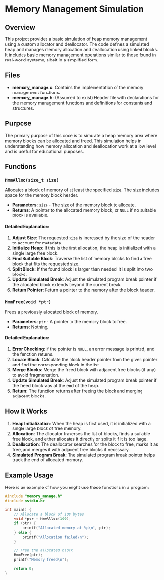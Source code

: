 # Memory Management Simulation

## Overview

This project provides a basic simulation of heap memory management using a custom allocator and deallocator. The code defines a simulated heap and manages memory allocation and deallocation using linked blocks. It includes basic memory management operations similar to those found in real-world systems, albeit in a simplified form.

## Files

- **memory_manage.c**: Contains the implementation of the memory management functions.
- **memory_manage.h**: (Assumed to exist) Header file with declarations for the memory management functions and definitions for constants and structures.

## Purpose

The primary purpose of this code is to simulate a heap memory area where memory blocks can be allocated and freed. This simulation helps in understanding how memory allocation and deallocation work at a low level and is useful for educational purposes.

## Functions

### `HmmAlloc(size_t size)`

Allocates a block of memory of at least the specified `size`. The size includes space for the memory block header. 

- **Parameters**: `size` - The size of the memory block to allocate.
- **Returns**: A pointer to the allocated memory block, or `NULL` if no suitable block is available.

#### Detailed Explanation:

1. **Adjust Size**: The requested `size` is increased by the size of the header to account for metadata.
2. **Initialize Heap**: If this is the first allocation, the heap is initialized with a single large free block.
3. **Find Suitable Block**: Traverse the list of memory blocks to find a free block that fits the requested size.
4. **Split Block**: If the found block is larger than needed, it is split into two blocks.
5. **Update Simulated Break**: Adjust the simulated program break pointer if the allocated block extends beyond the current break.
6. **Return Pointer**: Return a pointer to the memory after the block header.

### `HmmFree(void *ptr)`

Frees a previously allocated block of memory.

- **Parameters**: `ptr` - A pointer to the memory block to free.
- **Returns**: Nothing.

#### Detailed Explanation:

1. **Error Checking**: If the pointer is `NULL`, an error message is printed, and the function returns.
2. **Locate Block**: Calculate the block header pointer from the given pointer and find the corresponding block in the list.
3. **Merge Blocks**: Merge the freed block with adjacent free blocks (if any) to avoid fragmentation.
4. **Update Simulated Break**: Adjust the simulated program break pointer if the freed block was at the end of the heap.
5. **Return**: The function returns after freeing the block and merging adjacent blocks.

## How It Works

1. **Heap Initialization**: When the heap is first used, it is initialized with a single large block of free memory.
2. **Allocation**: The allocator traverses the list of blocks, finds a suitable free block, and either allocates it directly or splits it if it is too large.
3. **Deallocation**: The deallocator searches for the block to free, marks it as free, and merges it with adjacent free blocks if necessary.
4. **Simulated Program Break**: The simulated program break pointer helps track the end of allocated memory.

## Example Usage

Here is an example of how you might use these functions in a program:

```c
#include "memory_manage.h"
#include <stdio.h>

int main() {
    // Allocate a block of 100 bytes
    void *ptr = HmmAlloc(100);
    if (ptr) {
        printf("Allocated memory at %p\n", ptr);
    } else {
        printf("Allocation failed\n");
    }

    // Free the allocated block
    HmmFree(ptr);
    printf("Memory freed\n");

    return 0;
}
